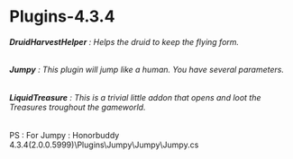# Plugins-4.3.4
###### **DruidHarvestHelper** : Helps the druid to keep the flying form.
###### **Jumpy** : This plugin will jump like a human. You have several parameters.
###### **LiquidTreasure** : This is a trivial little addon that opens and loot the Treasures troughout the gameworld.


PS : 
For Jumpy : Honorbuddy 4.3.4(2.0.0.5999)\Plugins\Jumpy\Jumpy\Jumpy.cs